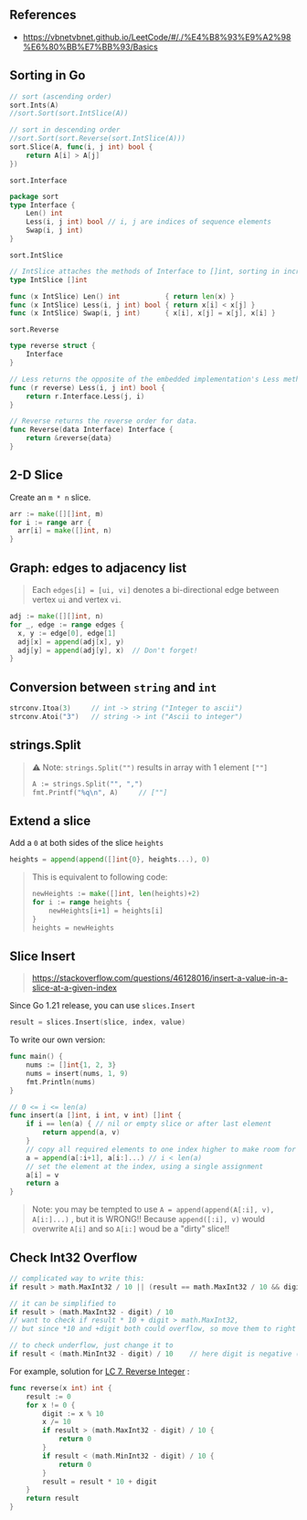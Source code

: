 ## References

- https://vbnetvbnet.github.io/LeetCode/#/./%E4%B8%93%E9%A2%98%E6%80%BB%E7%BB%93/Basics



## Sorting in Go

```go
// sort (ascending order)
sort.Ints(A)
//sort.Sort(sort.IntSlice(A))

// sort in descending order
//sort.Sort(sort.Reverse(sort.IntSlice(A)))
sort.Slice(A, func(i, j int) bool {
    return A[i] > A[j]
})
```

`sort.Interface` 

```go
package sort
type Interface {
    Len() int
    Less(i, j int) bool	// i, j are indices of sequence elements
    Swap(i, j int)
}
```

`sort.IntSlice` 

```go
// IntSlice attaches the methods of Interface to []int, sorting in increasing order.
type IntSlice []int

func (x IntSlice) Len() int           { return len(x) }
func (x IntSlice) Less(i, j int) bool { return x[i] < x[j] }
func (x IntSlice) Swap(i, j int)      { x[i], x[j] = x[j], x[i] }
```

`sort.Reverse` 

```go
type reverse struct {
	Interface
}

// Less returns the opposite of the embedded implementation's Less method.
func (r reverse) Less(i, j int) bool {
	return r.Interface.Less(j, i)
}

// Reverse returns the reverse order for data.
func Reverse(data Interface) Interface {
	return &reverse{data}
}
```



## 2-D Slice

Create an `m * n` slice.

```go
arr := make([][]int, m)
for i := range arr {
  arr[i] = make([]int, n)
}
```



## Graph: edges to adjacency list

> Each `edges[i] = [ui, vi]` denotes a bi-directional edge between vertex `ui` and vertex `vi`.

```go
adj := make([][]int, n)
for _, edge := range edges {
  x, y := edge[0], edge[1]
  adj[x] = append(adj[x], y)
  adj[y] = append(adj[y], x)  // Don't forget!
}
```



## Conversion between `string` and `int`

```go
strconv.Itoa(3)		// int -> string ("Integer to ascii")
strconv.Atoi("3")	// string -> int ("Ascii to integer")
```



## strings.Split 

> ⚠️ Note: `strings.Split("")` results in array with 1 element `[""]` 
>
> ```go
> A := strings.Split("", ",")
> fmt.Printf("%q\n", A)		// [""]
> ```



## Extend a slice

Add a `0` at both sides of the slice `heights` 

```go
heights = append(append([]int{0}, heights...), 0)
```

> This is equivalent to following code:
>
> ```go
> newHeights := make([]int, len(heights)+2)
> for i := range heights {
>     newHeights[i+1] = heights[i]
> }
> heights = newHeights
> ```



## Slice Insert

> https://stackoverflow.com/questions/46128016/insert-a-value-in-a-slice-at-a-given-index 

Since Go 1.21 release, you can use `slices.Insert` 

```go
result = slices.Insert(slice, index, value)
```

To write our own version:

```go
func main() {
	nums := []int{1, 2, 3}
	nums = insert(nums, 1, 9)
	fmt.Println(nums)
}

// 0 <= i <= len(a)
func insert(a []int, i int, v int) []int {
	if i == len(a) { // nil or empty slice or after last element
		return append(a, v)
	}
	// copy all required elements to one index higher to make room for the new element
	a = append(a[:i+1], a[i:]...) // i < len(a)
	// set the element at the index, using a single assignment
	a[i] = v
	return a
}
```

> Note: you may be tempted to use `A = append(append(A[:i], v), A[i:]...)` , but it is WRONG!! Because `append([:i], v)` would overwrite `A[i]` and so `A[i:]` woud be a "dirty" slice!!



## Check Int32 Overflow

```go
// complicated way to write this:
if result > math.MaxInt32 / 10 || (result == math.MaxInt32 / 10 && digit > math.MaxInt32 % 10)

// it can be simplified to
if result > (math.MaxInt32 - digit) / 10
// want to check if result * 10 + digit > math.MaxInt32,
// but since *10 and +digit both could overflow, so move them to right side

// to check underflow, just change it to
if result < (math.MinInt32 - digit) / 10	// here digit is negative (num % 10)
```

For example, solution for [LC 7. Reverse Integer](https://leetcode.com/problems/reverse-integer/) :

```go
func reverse(x int) int {
    result := 0
    for x != 0 {
        digit := x % 10
        x /= 10
        if result > (math.MaxInt32 - digit) / 10 {
            return 0
        }
        if result < (math.MinInt32 - digit) / 10 {
            return 0
        }
        result = result * 10 + digit
    }
    return result
}
```

